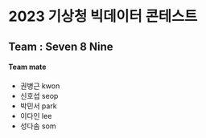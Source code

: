 # 2023 기상청 빅데이터 콘테스트
## Team : Seven 8 Nine
#### Team mate
* 권병근 kwon
* 신호섭 seop
* 박민서 park
* 이다인 lee
* 성다솜 som
